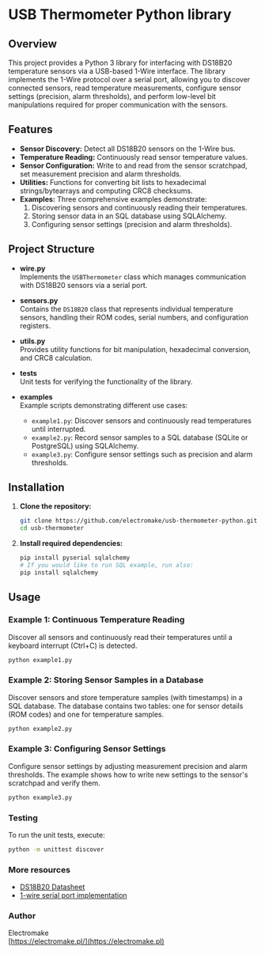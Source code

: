 # USB Thermometer Python library
## Overview
This project provides a Python 3 library for interfacing with DS18B20 temperature sensors via a USB-based 1-Wire interface. The library implements the 1-Wire protocol over a serial port, allowing you to discover connected sensors, read temperature measurements, configure sensor settings (precision, alarm thresholds), and perform low-level bit manipulations required for proper communication with the sensors.

## Features

- **Sensor Discovery:** Detect all DS18B20 sensors on the 1-Wire bus.
- **Temperature Reading:** Continuously read sensor temperature values.
- **Sensor Configuration:** Write to and read from the sensor scratchpad, set measurement precision and alarm thresholds.
- **Utilities:** Functions for converting bit lists to hexadecimal strings/bytearrays and computing CRC8 checksums.
- **Examples:** Three comprehensive examples demonstrate:
  1. Discovering sensors and continuously reading their temperatures.
  2. Storing sensor data in an SQL database using SQLAlchemy.
  3. Configuring sensor settings (precision and alarm thresholds).

## Project Structure

- **wire.py**  
  Implements the `USBThermometer` class which manages communication with DS18B20 sensors via a serial port.

- **sensors.py**  
  Contains the `DS18B20` class that represents individual temperature sensors, handling their ROM codes, serial numbers, and configuration registers.

- **utils.py**  
  Provides utility functions for bit manipulation, hexadecimal conversion, and CRC8 calculation.

- **tests**  
  Unit tests for verifying the functionality of the library.

- **examples**  
  Example scripts demonstrating different use cases:
  - `example1.py`: Discover sensors and continuously read temperatures until interrupted.
  - `example2.py`: Record sensor samples to a SQL database (SQLite or PostgreSQL) using SQLAlchemy.
  - `example3.py`: Configure sensor settings such as precision and alarm thresholds.

## Installation

1. **Clone the repository:**
    ```bash
    git clone https://github.com/electromake/usb-thermometer-python.git
    cd usb-thermometer
    ```

2. **Install required dependencies:**
    ```bash
    pip install pyserial sqlalchemy
    # If you would like to run SQL example, run also:
    pip install sqlalchemy
    ```

## Usage

### Example 1: Continuous Temperature Reading

Discover all sensors and continuously read their temperatures until a keyboard interrupt (Ctrl+C) is detected.
```bash
python example1.py
```
### Example 2: Storing Sensor Samples in a Database
Discover sensors and store temperature samples (with timestamps) in a SQL database. The database contains two tables: one for sensor details (ROM codes) and one for temperature samples.
```bash
python example2.py
```
### Example 3: Configuring Sensor Settings
Configure sensor settings by adjusting measurement precision and alarm thresholds. The example shows how to write new settings to the sensor's scratchpad and verify them.
```bash
python example3.py
```

### Testing
To run the unit tests, execute:
```bash
python -m unittest discover
```

### More resources
- [DS18B20 Datasheet](https://www.analog.com/media/en/technical-documentation/data-sheets/DS18B20.pdf)  
- [1-wire serial port implementation](https://www.analog.com/en/resources/technical-articles/using-a-uart-to-implement-a-1wire-bus-master.html)  

### Author
Electromake  
[https://electromake.pl/](https://electromake.pl) 